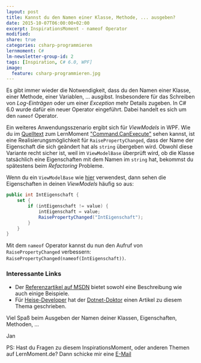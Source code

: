 ```yaml
---
layout: post
title: Kannst du den Namen einer Klasse, Methode, ... ausgeben?
date: 2015-10-07T06:00:00+02:00
excerpt: InspirationsMoment - nameof Operator
modified:
share: true
categories: csharp-programmieren
lernmoment: C#
lm-newsletter-group-id: 2
tags: [Inspiration, C# 6.0, WPF]
image:
  feature: csharp-programmieren.jpg
---
```



Es gibt immer wieder die Notwendigkeit, dass du den Namen einer Klasse, einer Methode, einer Variablen, ... ausgibst. Insbesondere für das Schreiben von *Log-Einträgen* oder um einer *Exception* mehr Details zugeben. In C# 6.0 wurde dafür ein neuer Operator eingeführt. Dabei handelt es sich um den `nameof` Operator.

Ein weiteres Anwendungsszenario ergibt sich für *ViewModels* in WPF. Wie du im [Quelltext](https://github.com/LernMoment/csharp/blob/master/CommandCanExecute/CommandCanExecute/ViewModelBase.cs) zum LernMoment ["Command.CanExecute"](/csharp-programmieren/command-canexecute/) sehen kannst, ist eine Realisierungsmöglichkeit für `RaisePropertyChanged`, dass der Name der Eigenschaft die sich geändert hat als `string` übergeben wird. Obwohl diese Variante recht sicher ist, weil im `ViewModelBase` überprüft wird, ob die Klasse tatsächlich eine Eigenschaften mit dem Namen im `string` hat, bekommst du spätestens beim *Refactoring* Probleme.

Wenn du ein `ViewModelBase` wie [hier](https://github.com/LernMoment/csharp/blob/master/CommandCanExecute/CommandCanExecute/ViewModelBase.cs) verwendest, dann sehen die Eigenschaften in deinen *ViewModels* häufig so aus:

```cs
public int IntEigenschaft {
	set {
		if (intEigenschaft != value) {
			intEigenschaft = value;
			RaisePropertyChanged("IntEigenschaft");
		}
	}
}
```

Mit dem `nameof` Operator kannst du nun den Aufruf von `RaisePropertyChanged` verbessern: `RaisePropertyChanged(nameof(IntEigenschaft))`.

### Interessante Links 

-	Der [Referenzartikel auf MSDN](https://msdn.microsoft.com/de-de/library/dn986596.aspx) bietet sowohl eine Beschreibung wie auch einige Beispiele.
-	Für [Heise-Developer](http://www.heise.de/developer/artikel/nameof-Operator-in-C-6-0-2391981.html) hat der [Dotnet-Doktor](http://www.heise.de/developer/developer_redakteur_403109.html) einen Artikel zu diesem Thema geschrieben.

Viel Spaß beim Ausgeben der Namen deiner Klassen, Eigenschaften, Methoden, ...

Jan


PS: Hast du Fragen zu diesem InspirationsMoment, oder anderen Themen auf LernMoment.de? Dann schicke mir eine [E-Mail](mailto:jan@lernmoment.de)
